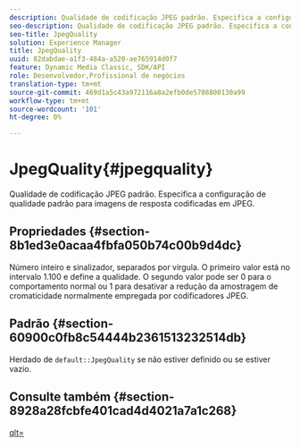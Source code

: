 ```yaml
---
description: Qualidade de codificação JPEG padrão. Especifica a configuração de qualidade padrão para imagens de resposta codificadas em JPEG.
seo-description: Qualidade de codificação JPEG padrão. Especifica a configuração de qualidade padrão para imagens de resposta codificadas em JPEG.
seo-title: JpegQuality
solution: Experience Manager
title: JpegQuality
uuid: 82dabdae-a1f3-484a-a520-ae765914d0f7
feature: Dynamic Media Classic, SDK/API
role: Desenvolvedor,Profissional de negócios
translation-type: tm+mt
source-git-commit: 469d1a5c43a972116a8a2efb0de5708800130a99
workflow-type: tm+mt
source-wordcount: '101'
ht-degree: 0%

---
```



# JpegQuality{#jpegquality}

Qualidade de codificação JPEG padrão. Especifica a configuração de qualidade padrão para imagens de resposta codificadas em JPEG.

## Propriedades {#section-8b1ed3e0acaa4fbfa050b74c00b9d4dc}

Número inteiro e sinalizador, separados por vírgula. O primeiro valor está no intervalo 1.100 e define a qualidade. O segundo valor pode ser 0 para o comportamento normal ou 1 para desativar a redução da amostragem de cromaticidade normalmente empregada por codificadores JPEG.

## Padrão {#section-60900c0fb8c54444b2361513232514db}

Herdado de `default::JpegQuality` se não estiver definido ou se estiver vazio.

## Consulte também {#section-8928a28fcbfe401cad4d4021a7a1c268}

[qlt=](../../../../../ir-api/http-protocol/image-rendering-api-ref/c-ir-http-protocol-ref/c-ir-http-protocol-command-reference/r-ir-qlt.md#reference-27b91c226eb241d0a14a29af3b3afdbd)
